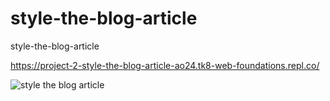 # style-the-blog-article
style-the-blog-article

https://project-2-style-the-blog-article-ao24.tk8-web-foundations.repl.co/


![style the blog article](https://github.com/codeguru4frontend/style-the-blog-article/assets/152487472/5487fd2e-5f20-4b85-b827-0797a0fe7f2e)
